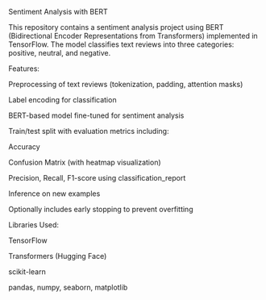 Sentiment Analysis with BERT

This repository contains a sentiment analysis project using BERT (Bidirectional Encoder Representations from Transformers) implemented in TensorFlow. The model classifies text reviews into three categories: positive, neutral, and negative.

Features:

Preprocessing of text reviews (tokenization, padding, attention masks)

Label encoding for classification

BERT-based model fine-tuned for sentiment analysis

Train/test split with evaluation metrics including:

Accuracy

Confusion Matrix (with heatmap visualization)

Precision, Recall, F1-score using classification_report

Inference on new examples

Optionally includes early stopping to prevent overfitting

Libraries Used:

TensorFlow

Transformers (Hugging Face)

scikit-learn

pandas, numpy, seaborn, matplotlib

